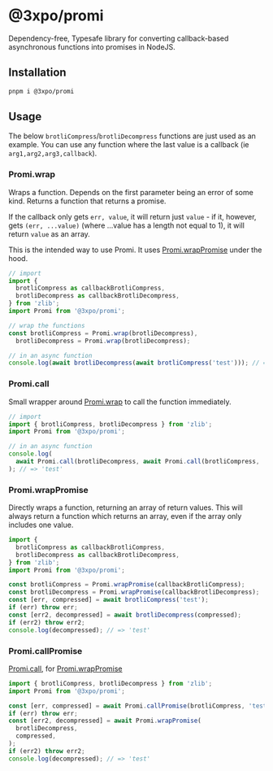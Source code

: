 # @3xpo/promi

Dependency-free, Typesafe library for converting callback-based asynchronous functions into promises in NodeJS.

## Installation

```zsh
pnpm i @3xpo/promi
```

## Usage

The below `brotliCompress`/`brotliDecompress` functions are just used as an example. You can use any function where the last value is a callback (ie `arg1,arg2,arg3,callback`).

### Promi.wrap

Wraps a function. Depends on the first parameter being an error of some kind. Returns a function that returns a promise.

If the callback only gets `err, value`, it will return just `value` - if it, however, gets `(err, ...value)` (where ...value has a length not equal to 1), it will return `value` as an array.

This is the intended way to use Promi. It uses [Promi.wrapPromise](#promiwrappromise) under the hood.

```ts
// import
import {
  brotliCompress as callbackBrotliCompress,
  brotliDecompress as callbackBrotliDecompress,
} from 'zlib';
import Promi from '@3xpo/promi';

// wrap the functions
const brotliCompress = Promi.wrap(brotliDecompress),
  brotliDecompress = Promi.wrap(brotliDecompress);

// in an async function
console.log(await brotliDecompress(await brotliCompress('test'))); // => 'test'
```

### Promi.call

Small wrapper around [Promi.wrap](#promiwrap) to call the function immediately.

```ts
// import
import { brotliCompress, brotliDecompress } from 'zlib';
import Promi from '@3xpo/promi';

// in an async function
console.log(
  await Promi.call(brotliDecompress, await Promi.call(brotliCompress, 'test')),
); // => 'test'
```

### Promi.wrapPromise

Directly wraps a function, returning an array of return values. This will always return a function which returns an array, even if the array only includes one value.

```ts
import {
  brotliCompress as callbackBrotliCompress,
  brotliDecompress as callbackBrotliDecompress,
} from 'zlib';
import Promi from '@3xpo/promi';

const brotliCompress = Promi.wrapPromise(callbackBrotliCompress);
const brotliDecompress = Promi.wrapPromise(callbackBrotliDecompress);
const [err, compressed] = await brotliCompress('test');
if (err) throw err;
const [err2, decompressed] = await brotliDecompress(compressed);
if (err2) throw err2;
console.log(decompressed); // => 'test'
```

### Promi.callPromise

[Promi.call](#promicall), for [Promi.wrapPromise](#promiwrappromise)

```ts
import { brotliCompress, brotliDecompress } from 'zlib';
import Promi from '@3xpo/promi';

const [err, compressed] = await Promi.callPromise(brotliCompress, 'test');
if (err) throw err;
const [err2, decompressed] = await Promi.wrapPromise(
  brotliDecompress,
  compressed,
);
if (err2) throw err2;
console.log(decompressed); // => 'test'
```
